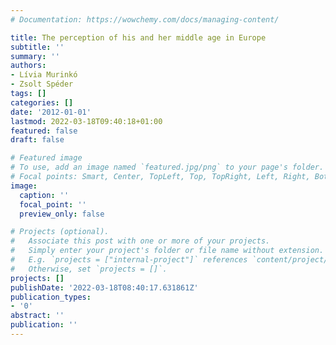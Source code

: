 ```yaml
---
# Documentation: https://wowchemy.com/docs/managing-content/

title: The perception of his and her middle age in Europe
subtitle: ''
summary: ''
authors:
- Lívia Murinkó
- Zsolt Spéder
tags: []
categories: []
date: '2012-01-01'
lastmod: 2022-03-18T09:40:18+01:00
featured: false
draft: false

# Featured image
# To use, add an image named `featured.jpg/png` to your page's folder.
# Focal points: Smart, Center, TopLeft, Top, TopRight, Left, Right, BottomLeft, Bottom, BottomRight.
image:
  caption: ''
  focal_point: ''
  preview_only: false

# Projects (optional).
#   Associate this post with one or more of your projects.
#   Simply enter your project's folder or file name without extension.
#   E.g. `projects = ["internal-project"]` references `content/project/deep-learning/index.md`.
#   Otherwise, set `projects = []`.
projects: []
publishDate: '2022-03-18T08:40:17.631861Z'
publication_types:
- '0'
abstract: ''
publication: ''
---
```

